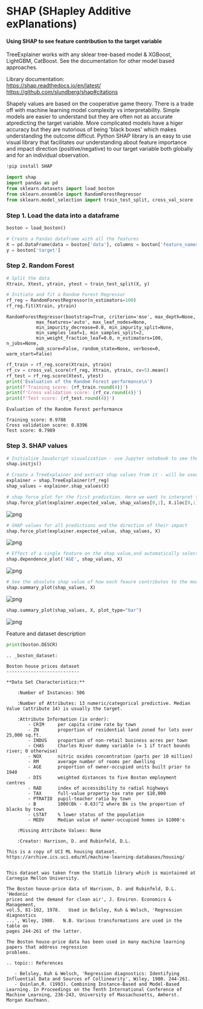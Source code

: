 
# SHAP (SHapley Additive exPlanations)
#### Using SHAP to see feature contribution to the target variable
TreeExplainer works with any sklear tree-based model & XGBoost, LightGBM, CatBoost. See the documentation for other model based approaches. 

Library documentation:   
https://shap.readthedocs.io/en/latest/  
https://github.com/slundberg/shap#citations

Shapely values are based on the cooperative game theory. There is a trade off with machine learning model complexity vs interpretability. Simple models are easier to understand but they are often not as accurate atpredicting the target variable. More complicated models have a higer accuracy but they are nutorious of being 'black boxes' which makes understanding the outcome difficut. Python SHAP library is an easy to use visual library that facilitates our understanding about feature importance and impact direction (positive/negative) to our target variable both globally and for an individual observation. 

```python
!pip install SHAP
```

```python
import shap
import pandas as pd 
from sklearn.datasets import load_boston
from sklearn.ensemble import RandomForestRegressor
from sklearn.model_selection import train_test_split, cross_val_score
```

### Step 1. Load the data into a dataframe


```python
boston = load_boston()

# Create a Pandas dataframe with all the features
X = pd.DataFrame(data = boston['data'], columns = boston['feature_names'])
y = boston['target']
```


### Step 2. Random Forest 


```python
# Split the data
Xtrain, Xtest, ytrain, ytest = train_test_split(X, y)
```


```python
# Initiate and fit a Random Forest Regressor 
rf_reg = RandomForestRegressor(n_estimators=100)
rf_reg.fit(Xtrain, ytrain)
```




    RandomForestRegressor(bootstrap=True, criterion='mse', max_depth=None,
               max_features='auto', max_leaf_nodes=None,
               min_impurity_decrease=0.0, min_impurity_split=None,
               min_samples_leaf=1, min_samples_split=2,
               min_weight_fraction_leaf=0.0, n_estimators=100, n_jobs=None,
               oob_score=False, random_state=None, verbose=0, warm_start=False)




```python
rf_train = rf_reg.score(Xtrain, ytrain)
rf_cv = cross_val_score(rf_reg, Xtrain, ytrain, cv=5).mean()
rf_test = rf_reg.score(Xtest, ytest)
print('Evaluation of the Random Forest performance\n')
print(f'Training score: {rf_train.round(4)}')
print(f'Cross validation score: {rf_cv.round(4)}')
print(f'Test score: {rf_test.round(4)}')
```

    Evaluation of the Random Forest performance
    
    Training score: 0.9788
    Cross validation score: 0.8396
    Test score: 0.7989
    

### Step 3. SHAP values


```python
# Initialize JavaScript visualization - use Jupyter notebook to see the interactive features of the plots
shap.initjs()
```

```python
# Create a TreeExplainer and extract shap values from it - will be used for plotting later
explainer = shap.TreeExplainer(rf_reg)
shap_values = explainer.shap_values(X)
```

```python
# shap force plot for the first prediction. Here we want to interpret the output value for the 1st observation in our dataframe. 
shap.force_plot(explainer.expected_value, shap_values[0,:], X.iloc[0,:])
```
![png](plots/individual_observation.png)

```python
# SHAP values for all predictions and the direction of their impact
shap.force_plot(explainer.expected_value, shap_values, X)
```
![png](plots/overall_plot.png)

```python
# Effect of a single feature on the shap value,and automatically selected other feature to show dependence 
shap.dependence_plot('AGE', shap_values, X)
```


![png](plots/SHAP_final_14_0.png)



```python
# See the absolute shap value of how each feaure contributes to the model output
shap.summary_plot(shap_values, X)
```


![png](plots/SHAP_final_15_0.png)



```python
shap.summary_plot(shap_values, X, plot_type="bar")
```


![png](plots/SHAP_final_16_0.png)


Feature and dataset description 

```python
print(boston.DESCR)
```

    .. _boston_dataset:
    
    Boston house prices dataset
    ---------------------------
    
    **Data Set Characteristics:**  
    
        :Number of Instances: 506 
    
        :Number of Attributes: 13 numeric/categorical predictive. Median Value (attribute 14) is usually the target.
    
        :Attribute Information (in order):
            - CRIM     per capita crime rate by town
            - ZN       proportion of residential land zoned for lots over 25,000 sq.ft.
            - INDUS    proportion of non-retail business acres per town
            - CHAS     Charles River dummy variable (= 1 if tract bounds river; 0 otherwise)
            - NOX      nitric oxides concentration (parts per 10 million)
            - RM       average number of rooms per dwelling
            - AGE      proportion of owner-occupied units built prior to 1940
            - DIS      weighted distances to five Boston employment centres
            - RAD      index of accessibility to radial highways
            - TAX      full-value property-tax rate per $10,000
            - PTRATIO  pupil-teacher ratio by town
            - B        1000(Bk - 0.63)^2 where Bk is the proportion of blacks by town
            - LSTAT    % lower status of the population
            - MEDV     Median value of owner-occupied homes in $1000's
    
        :Missing Attribute Values: None
    
        :Creator: Harrison, D. and Rubinfeld, D.L.
    
    This is a copy of UCI ML housing dataset.
    https://archive.ics.uci.edu/ml/machine-learning-databases/housing/
    
    
    This dataset was taken from the StatLib library which is maintained at Carnegie Mellon University.
    
    The Boston house-price data of Harrison, D. and Rubinfeld, D.L. 'Hedonic
    prices and the demand for clean air', J. Environ. Economics & Management,
    vol.5, 81-102, 1978.   Used in Belsley, Kuh & Welsch, 'Regression diagnostics
    ...', Wiley, 1980.   N.B. Various transformations are used in the table on
    pages 244-261 of the latter.
    
    The Boston house-price data has been used in many machine learning papers that address regression
    problems.   
         
    .. topic:: References
    
       - Belsley, Kuh & Welsch, 'Regression diagnostics: Identifying Influential Data and Sources of Collinearity', Wiley, 1980. 244-261.
       - Quinlan,R. (1993). Combining Instance-Based and Model-Based Learning. In Proceedings on the Tenth International Conference of Machine Learning, 236-243, University of Massachusetts, Amherst. Morgan Kaufmann.
    
    
